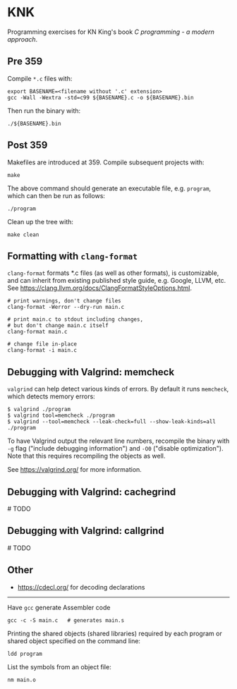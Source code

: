 # KNK

Programming exercises for KN King's book _C programming - a modern approach_.

## Pre 359

Compile `*.c` files with:

```shell
export BASENAME=<filename without '.c' extension>
gcc -Wall -Wextra -std=c99 ${BASENAME}.c -o ${BASENAME}.bin
```

Then run the binary with:

```shell
./${BASENAME}.bin
```

## Post 359

Makefiles are introduced at 359. Compile subsequent projects with:

```shell
make
```
The above command should generate an executable file, e.g. `program`, which can then be run as follows:

```shell
./program
```

Clean up the tree with:

```shell
make clean
```

## Formatting with `clang-format`

`clang-format` formats *.c files (as well as other formats), is customizable, and can inherit
from existing published style guide, e.g. Google, LLVM, etc. See
https://clang.llvm.org/docs/ClangFormatStyleOptions.html. 

```shell
# print warnings, don't change files
clang-format -Werror --dry-run main.c

# print main.c to stdout including changes,
# but don't change main.c itself
clang-format main.c

# change file in-place
clang-format -i main.c
```

## Debugging with Valgrind: memcheck

`valgrind` can help detect various kinds of errors. By default it runs `memcheck`, which detects memory errors:

```shell
$ valgrind ./program
$ valgrind tool=memcheck ./program
$ valgrind --tool=memcheck --leak-check=full --show-leak-kinds=all ./program
```

To have Valgrind output the relevant line numbers, recompile the binary with `-g` flag ("include debugging information")
and `-O0` ("disable optimization"). Note that this requires recompiling the objects as well.

See https://valgrind.org/ for more information.

## Debugging with Valgrind: cachegrind

\# TODO

## Debugging with Valgrind: callgrind

\# TODO

## Other

- https://cdecl.org/ for decoding declarations

---

Have `gcc` generate Assembler code

```shell
gcc -c -S main.c   # generates main.s
```

Printing the shared objects (shared libraries) required by each program or shared object specified on the command line:

```shell
ldd program
```

List the symbols from an object file:
```shell
nm main.o
```
